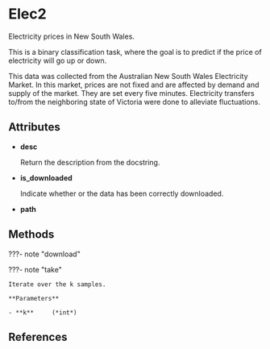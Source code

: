 # Elec2

Electricity prices in New South Wales.

This is a binary classification task, where the goal is to predict if the price of electricity will go up or down. 

This data was collected from the Australian New South Wales Electricity Market. In this market, prices are not fixed and are affected by demand and supply of the market. They are set every five minutes. Electricity transfers to/from the neighboring state of Victoria were done to alleviate fluctuations.


## Attributes

- **desc**

    Return the description from the docstring.

- **is_downloaded**

    Indicate whether or the data has been correctly downloaded.

- **path**



## Methods

???- note "download"

???- note "take"

    Iterate over the k samples.

    **Parameters**

    - **k**     (*int*)    
    
## References

[^1]: [SPLICE-2 Comparative Evaluation: Electricity Pricing](http://citeseerx.ist.psu.edu/viewdoc/summary?doi=10.1.1.12.9405)
[^2]: [DataHub description](https://datahub.io/machine-learning/electricity#readme)

